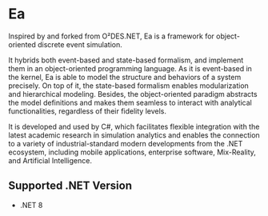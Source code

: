 # Ea
Inspired by and forked from O²DES.NET, Ea is a framework for object-oriented discrete event simulation.

It hybrids both event-based and state-based formalism, and implement them in an object-oriented programming language. As it is event-based in the kernel, Ea is able to model the structure and behaviors of a system precisely. On top of it, the state-based formalism enables modularization and hierarchical modeling. Besides, the object-oriented paradigm abstracts the model definitions and makes them seamless to interact with analytical functionalities, regardless of their fidelity levels.

It is developed and used by C#, which facilitates flexible integration with the latest academic research in simulation analytics and enables the connection to a variety of industrial-standard modern developments from the .NET ecosystem, including mobile applications, enterprise software, Mix-Reality, and Artificial Intelligence.

## Supported .NET Version
- .NET 8
